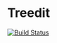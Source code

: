 # Treedit
[![Build Status](https://travis-ci.org/yong-jie/treedit.svg?branch=master)](https://travis-ci.org/yong-jie/treedit)